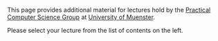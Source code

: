 This page provides additional material for lectures hold by the <a href="https://www.wi.uni-muenster.de/department/groups/pi">Practical Computer Science Group</a> at <a href="https://www.uni-muenster.de/">University of Muenster</a>.

Please select your lecture from the list of contents on the left.